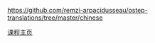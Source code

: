 https://github.com/remzi-arpacidusseau/ostep-translations/tree/master/chinese

[课程主页](http://jyywiki.cn/OS/2023)
